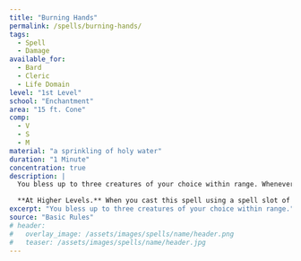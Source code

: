 ```yaml
---
title: "Burning Hands"
permalink: /spells/burning-hands/
tags:
  - Spell
  - Damage
available_for:
  - Bard
  - Cleric
  - Life Domain
level: "1st Level"
school: "Enchantment"
area: "15 ft. Cone"
comp:
  - V
  - S
  - M
material: "a sprinkling of holy water"
duration: "1 Minute"
concentration: true
description: |
  You bless up to three creatures of your choice within range. Whenever a target makes an attack roll or a saving throw before the spell ends, the target can roll a d4 and add the number rolled to the attack roll or saving throw.

  **At Higher Levels.** When you cast this spell using a spell slot of 2nd level or higher, you can target one additional creature for each slot level above 1st.
excerpt: "You bless up to three creatures of your choice within range."
source: "Basic Rules"
# header:
#   overlay_image: /assets/images/spells/name/header.png
#   teaser: /assets/images/spells/name/header.jpg
---
```


